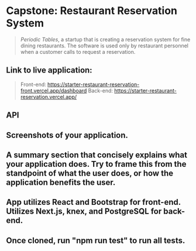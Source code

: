 # Capstone: Restaurant Reservation System
>  _Periodic Tables_, a startup that is creating a reservation system for fine dining restaurants.
> The software is used only by restaurant personnel when a customer calls to request a reservation.

## Link to live application: 
> Front-end: https://starter-restaurant-reservation-front.vercel.app/dashboard
> Back-end: https://starter-restaurant-reservation.vercel.app/

## API
## Screenshots of your application. 
## A summary section that concisely explains what your application does. Try to frame this from the standpoint of what the user does, or how the application benefits the user.
## App utilizes React and Bootstrap for front-end. Utilizes Next.js, knex, and PostgreSQL for back-end.
## Once cloned, run "npm run test" to run all tests.
